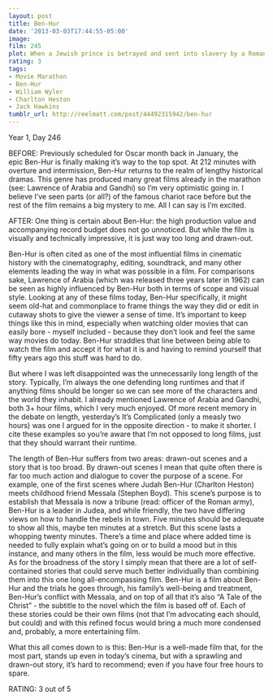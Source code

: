 ```yaml
---
layout: post
title: Ben-Hur
date: '2013-03-03T17:44:55-05:00'
image: 
film: 245
plot: When a Jewish prince is betrayed and sent into slavery by a Roman friend, he regains his freedom and comes back for revenge.
rating: 3
tags:
- Movie Marathon
- Ben-Hur
- William Wyler
- Charlton Heston
- Jack Hawkins
tumblr_url: http://reelmatt.com/post/44492315942/ben-hur
---
```


Year 1, Day 246

BEFORE: Previously scheduled for Oscar month back in January, the epic Ben-Hur is finally making it’s way to the top spot. At 212 minutes with overture and intermission, Ben-Hur returns to the realm of lengthy historical dramas. This genre has produced many great films already in the marathon (see: Lawrence of Arabia and Gandhi) so I’m very optimistic going in. I believe I’ve seen parts (or all?) of the famous chariot race before but the rest of the film remains a big mystery to me. All I can say is I’m excited.

AFTER: One thing is certain about Ben-Hur: the high production value and accompanying record budget does not go unnoticed. But while the film is visually and technically impressive, it is just way too long and drawn-out.

Ben-Hur is often cited as one of the most influential films in cinematic history with the cinematography, editing, soundtrack, and many other elements leading the way in what was possible in a film. For comparisons sake, Lawrence of Arabia (which was released three years later in 1962) can be seen as highly influenced by Ben-Hur both in terms of scope and visual style. Looking at any of these films today, Ben-Hur specifically, it might seem old-hat and commonplace to frame things the way they did or edit in cutaway shots to give the viewer a sense of time. It’s important to keep things like this in mind, especially when watching older movies that can easily bore - myself included - because they don’t look and feel the same way movies do today. Ben-Hur straddles that line between being able to watch the film and accept it for what it is and having to remind yourself that fifty years ago this stuff was hard to do.

But where I was left disappointed was the unnecessarily long length of the story. Typically, I’m always the one defending long runtimes and that if anything films should be longer so we can see more of the characters and the world they inhabit. I already mentioned Lawrence of Arabia and Gandhi, both 3+ hour films, which I very much enjoyed. Of more recent memory in the debate on length, yesterday’s It’s Complicated (only a measly two hours) was one I argued for in the opposite direction - to make it shorter. I cite these examples so you’re aware that I’m not opposed to long films, just that they should warrant their runtime.

The length of Ben-Hur suffers from two areas: drawn-out scenes and a story that is too broad. By drawn-out scenes I mean that quite often there is far too much action and dialogue to cover the purpose of a scene. For example, one of the first scenes where Judah Ben-Hur (Charlton Heston) meets childhood friend Messala (Stephen Boyd). This scene’s purpose is to establish that Messala is now a tribune (read: officer of the Roman army), Ben-Hur is a leader in Judea, and while friendly, the two have differing views on how to handle the rebels in town. Five minutes should be adequate to show all this, maybe ten minutes at a stretch. But this scene lasts a whopping twenty minutes. There’s a time and place where added time is needed to fully explain what’s going on or to build a mood but in this instance, and many others in the film, less would be much more effective. As for the broadness of the story I simply mean that there are a lot of self-contained stories that could serve much better individually than combining them into this one long all-encompassing film. Ben-Hur is a film about Ben-Hur and the trials he goes through, his family’s well-being and treatment, Ben-Hur’s conflict with Messala, and on top of all that it’s also “A Tale of the Christ” - the subtitle to the novel which the film is based off of. Each of these stories could be their own films (not that I’m advocating each should, but could) and with this refined focus would bring a much more condensed and, probably, a more entertaining film.

What this all comes down to is this: Ben-Hur is a well-made film that, for the most part, stands up even in today’s cinema, but with a sprawling and drawn-out story, it’s hard to recommend; even if you have four free hours to spare.

RATING: 3 out of 5
